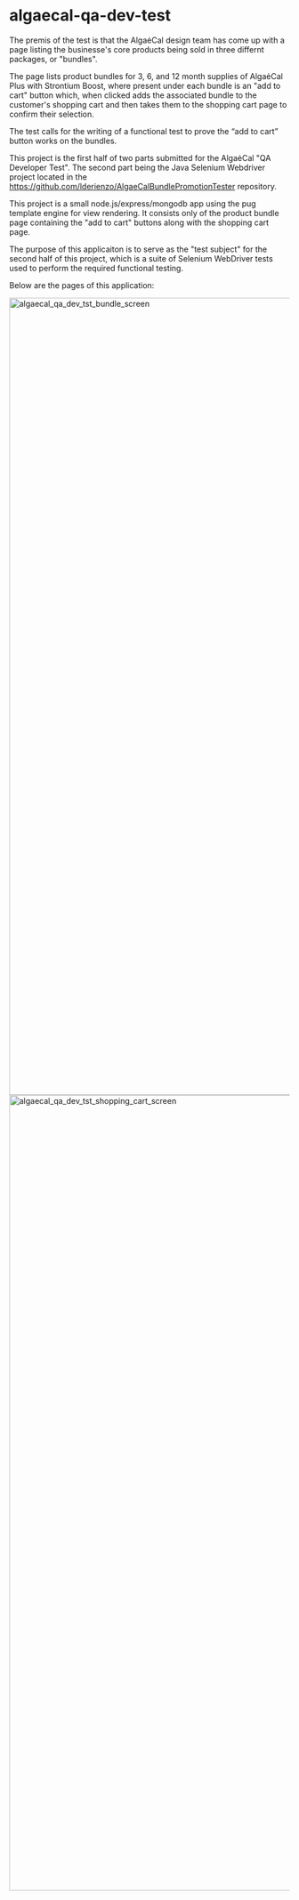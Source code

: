 # algaecal-qa-dev-test

The premis of the test is that the AlgaėCal design team has come up with a page 
listing the businesse's core products being sold in three differnt packages, or "bundles".

The page lists product bundles for 3, 6, and 12 month supplies of AlgaėCal Plus with Strontium Boost, 
where present under each bundle is an "add to cart" button which, when clicked adds the associated bundle to
the customer's shopping cart and then takes them to the shopping cart page to confirm their selection.

The test calls for the writing of a functional test to prove the “add to cart” button works on the bundles. 

This project is the first half of two parts submitted for the AlgaėCal "QA Developer Test". 
The second part being the Java Selenium Webdriver project located in the https://github.com/lderienzo/AlgaeCalBundlePromotionTester repository.

This project is a small node.js/express/mongodb app using the pug template engine for view rendering. 
It consists only of the product bundle page containing the "add to cart" buttons along with the shopping cart page.

The purpose of this applicaiton is to serve as the "test subject" for the second half of this project, which is a suite of 
Selenium WebDriver tests used to perform the required functional testing.

Below are the pages of this application:

<img width="1434" alt="algaecal_qa_dev_tst_bundle_screen" src="https://user-images.githubusercontent.com/42414954/84341790-ffd49f00-ab71-11ea-989c-35d84ca6edce.png">

<img width="1431" alt="algaecal_qa_dev_tst_shopping_cart_screen" src="https://user-images.githubusercontent.com/42414954/84341806-082cda00-ab72-11ea-9107-000cea6a0f79.png">

